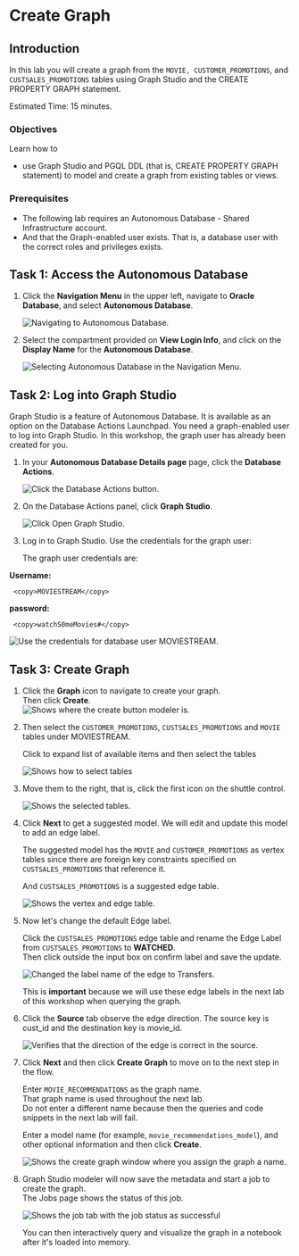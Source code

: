 # Create Graph

## Introduction

In this lab you will create a graph from the `MOVIE, CUSTOMER_PROMOTIONS`, and `CUSTSALES_PROMOTIONS` tables using Graph Studio and the CREATE PROPERTY GRAPH statement.

Estimated Time: 15 minutes.

### Objectives

Learn how to
- use Graph Studio and PGQL DDL (that is, CREATE PROPERTY GRAPH statement) to model and create a graph from existing tables or views.

### Prerequisites

- The following lab requires an Autonomous Database - Shared Infrastructure account.
- And that the Graph-enabled user exists. That is, a database user with the correct roles and privileges exists.

## Task 1: Access the Autonomous Database 

1. Click the **Navigation Menu** in the upper left, navigate to **Oracle Database**, and select **Autonomous Database**.

    ![Navigating to Autonomous Database.](images/navigation-menu.png " ") 

2. Select the compartment provided on **View Login Info**, and click on the **Display Name** for the **Autonomous Database**. 

    ![Selecting Autonomous Database in the Navigation Menu.](images/select-autonomous-database.png " ") 

## Task 2: Log into Graph Studio

Graph Studio is a feature of Autonomous Database. It is available as an option on the Database Actions Launchpad. You need a graph-enabled user to log into Graph Studio. In this workshop, the graph user has already been created for you.

1. In your **Autonomous Database Details page** page, click the **Database Actions**.

    ![Click the Database Actions button.](images/click-database-actions.png " ")    

2. On the Database Actions panel, click **Graph Studio**.

    ![Click Open Graph Studio.](images/graphstudiofixed.png " ")

3. Log in to Graph Studio. Use the credentials for the graph user:

    The graph user credentials are: 

**Username:** 
    
     <copy>MOVIESTREAM</copy>


**password:** 
    
     <copy>watchS0meMovies#</copy>

![Use the credentials for database user MOVIESTREAM.](images/graph-login.png " ")

## Task 3: Create Graph

1. Click the **Graph** icon to navigate to create your graph.  
    Then click **Create**.  
    ![Shows where the create button modeler is.](images/graph-create-button.png " ")  

2. Then select the `CUSTOMER_PROMOTIONS`, `CUSTSALES_PROMOTIONS` and `MOVIE` tables under MOVIESTREAM.

    Click to expand list of available items and then select the tables

    ![Shows how to select tables](./images/selected-tables.png " ")

3. Move them to the right, that is, click the first icon on the shuttle control.   

    ![Shows the selected tables.](./images/select-tables.png " ")

4.  Click **Next** to get a suggested model. We will edit and update this model to add an edge label.  

    The suggested model has the `MOVIE` and `CUSTOMER_PROMOTIONS` as vertex tables since there are foreign key constraints specified on `CUSTSALES_PROMOTIONS` that reference it.   

    And `CUSTSALES_PROMOTIONS` is a suggested edge table.

    ![Shows the vertex and edge table.](./images/create-graph-suggested-model.png " ")    


5.  Now let's change the default Edge label.   

    Click the `CUSTSALES_PROMOTIONS` edge table and rename the Edge Label from `CUSTSALES_PROMOTIONS` to **WATCHED**.  
    Then click outside the input box on confirm label and save the update.  

    ![Changed the label name of the edge to Transfers.](images/edit-edge-label.png " ")  

    This is **important** because we will use these edge labels in the next lab of this workshop when querying the graph.  

6. Click the **Source** tab observe the edge direction. The source key is cust\_id and the destination key is movie\_id.

    ![Verifies that the direction of the edge is correct in the source.](images/generated-cpg-statement.png " ")  

<!---
  **An alternate approach:** In the earlier Step 5 you could have just updated the CREATE PROPERTY GRAPH statement and saved the updates. That is, you could have just replaced the existing statement with the following one which specifies that the SOURCE KEY is  `from_acct_id`  and the DESTINATION KEY is `to_acct_id`.  

    ```
    -- This is not required if you used swap edge in UI to fix the edge direction.
    -- This is only to illustrate an alternate approach.
    <copy>
    CREATE PROPERTY GRAPH bank_graph
        VERTEX TABLES (
            BANK_ACCOUNTS as ACCOUNTS
            KEY (ACCT_ID)
            LABEL ACCOUNTS
            PROPERTIES (ACCT_ID, NAME)
        )
        EDGE TABLES (
            BANK_TXNS
            KEY (FROM_ACCT_ID, TO_ACCT_ID, AMOUNT)
            SOURCE KEY (FROM_ACCT_ID) REFERENCES ACCOUNTS
            DESTINATION KEY (TO_ACCT_ID) REFERENCES ACCOUNTS
            LABEL TRANSFERS
            PROPERTIES (AMOUNT, DESCRIPTION)
        )
    </copy>
    ```

   ![ALT text is not available for this image](images/correct-ddl-save.png " " )  

   **Important:** Click the **Save** (floppy disk icon) to commit the changes.
--->

7. Click **Next** and then click **Create Graph** to move on to the next step in the flow.   

    Enter `MOVIE_RECOMMENDATIONS` as the graph name.  
    That graph name is used throughout the next lab.  
    Do not enter a different name because then the queries and code snippets in the next lab will fail.  

    Enter a model name (for example, `movie_recommendations_model`), and other optional information and then click **Create**.
  
    ![Shows the create graph window where you assign the graph a name.](./images/create-graph-dialog.png " ")

8. Graph Studio modeler will now save the metadata and start a job to create the graph.  
    The Jobs page shows the status of this job.

    ![Shows the job tab with the job status as successful](./images/jobs-create-graph.png " ")  

    You can then interactively query and visualize the graph in a notebook after it's loaded into memory.

   <!---
   ## Task 2: Load a graph into memory

   The MOVIE_RECOMMENDATIONS graph has been created for you from the tables CUSTOMER\_PROMOTIONS, CUSTSALES\_PROMOTIONS, and MOVIE (as explained earlier).  You will now load this graph from the database into the in-memory graph server.  

   1. Click the **Graphs** icon.

       ![Click the Graphs icon](images/task2step1.png " ")

       You will see that the MOVIE_RECOMMENDATIONS graph is available.

       ![See the list of graphs](images/task2step2.png " ")

   2. Click the **3 dots** on the right and click **Load Graph Into Memory**.

       ![Expand the 3 dots on the right](images/task2step3.png " ")

   3. Accept the defaults and click **Yes**.  

       ![Click Yes](images/task2step4.png " ")

       Next see that the load into memory is in progress:  

       ![See the load into memory In Progress](images/task2step5.png " ")

       About two minutes later the load job should complete successfully.

       ![See the load job completed](images/task2step6.png " ")

       **Note:** If the load into memory fails, retry Steps 2 and 3.

    Click the Graphs icon again to see that the graph is now in memory.  

       ![See the graph loaded into memory](images/task2step7.png " ")
--->

Please **proceed to the next lab** to do so.

## Acknowledgements
* **Author** - Melli Annamalai, Product Manager, Oracle Spatial and Graph
* **Contributors** -  Jayant Sharma
* **Last Updated By/Date** - Ramu Murakami Gutierrez, Product Manager, Oracle Spatial and Graph, February 2023
